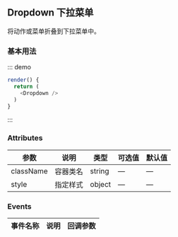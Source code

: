 ## Dropdown 下拉菜单

将动作或菜单折叠到下拉菜单中。

### 基本用法

::: demo
```js
render() {
  return (
    <Dropdown />
  )
}
```
:::

### Attributes
| 参数      | 说明          | 类型      | 可选值                           | 默认值  |
|---------- |-------------- |---------- |--------------------------------  |-------- |
| className | 容器类名 | string | — | — |
| style | 指定样式 | object | — | — |

### Events
| 事件名称 | 说明 | 回调参数 |
|---------- |-------- |---------- |
